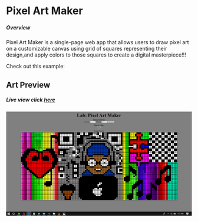 # Pixel Art Maker 

##### Overview

Pixel Art Maker is a single-page web app that allows users to draw pixel art on a customizable canvas using grid of squares representing their design,and apply colors to those squares to create a digital masterpiece!!! 

Check out this example:

## Art Preview

#####  Live view **click** [here](https://github.com/fennilah/fennilah-Pixel-Art-Maker.github.io/)

![Preview Work](ArtOriginal.png)


